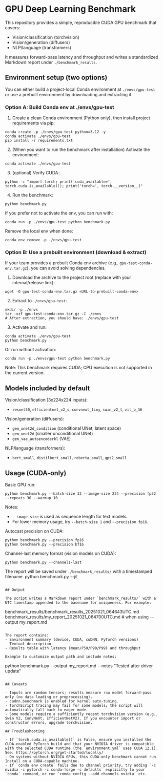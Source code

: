 # GPU Deep Learning Benchmark

This repository provides a simple, reproducible CUDA GPU benchmark that covers:
- Vision/classification (torchvision)
- Vision/generation (diffusers)
- NLP/language (transformers)

It measures forward-pass latency and throughput and writes a standardized Markdown report under `./benchmark_results`.

## Environment setup (two options)

You can either build a project-local Conda environment at `./envs/gpu-test` or use a prebuilt environment by downloading and extracting it.

### Option A: Build Conda env at ./envs/gpu-test

1) Create a clean Conda environment (Python only), then install project requirements via pip:

```
conda create -p ./envs/gpu-test python=3.12 -y
conda activate ./envs/gpu-test
pip install -r requirements.txt
```

2) (When you want to run the benchmark after installation) Activate the environment:

```
conda activate ./envs/gpu-test
```

3) (optional) Verify CUDA :

```
python -c "import torch; print('cuda_available=', torch.cuda.is_available()); print('torch=', torch.__version__)"
```

4) Run the benchmark:

```
python benchmark.py
```

If you prefer not to activate the env, you can run with:

```
conda run -p ./envs/gpu-test python benchmark.py
```

Remove the local env when done:

```
conda env remove -p ./envs/gpu-test
```

### Option B: Use a prebuilt environment (download & extract)

If your team provides a prebuilt Conda env archive (e.g., `gpu-test-conda-env.tar.gz`), you can avoid solving dependencies.

1) Download the archive to the project root (replace <URL> with your internal/release link):

```
wget -O gpu-test-conda-env.tar.gz <URL-to-prebuilt-conda-env>
```

2) Extract to `./envs/gpu-test`:

```
mkdir -p ./envs
tar -xzf gpu-test-conda-env.tar.gz -C ./envs
# After extraction, you should have: ./envs/gpu-test
```

3) Activate and run:

```
conda activate ./envs/gpu-test
python benchmark.py
```

Or run without activation:

```
conda run -p ./envs/gpu-test python benchmark.py
```

Note: This benchmark requires CUDA; CPU execution is not supported in the current version.

## Models included by default

Vision/classification (3x224x224 inputs):
- `resnet50`, `efficientnet_v2_s`, `convnext_tiny`, `swin_v2_t`, `vit_b_16`

Vision/generation (diffusers):
- `gen_unet2d_condition` (conditional UNet, latent space)
- `gen_unet2d` (smaller unconditional UNet)
- `gen_vae_autoencoderkl` (VAE)

NLP/language (transformers):
- `bert_small`, `distilbert_small`, `roberta_small`, `gpt2_small`

## Usage (CUDA-only)

Basic GPU run:

```
python benchmark.py --batch-size 32 --image-size 224 --precision fp32 --repeats 30 --warmup 10
```

Notes:
- `--image-size` is used as sequence length for text models.
- For lower memory usage, try `--batch-size 1` and `--precision fp16`.

Autocast precision on CUDA:

```
python benchmark.py --precision fp16
python benchmark.py --precision bf16
```

Channel-last memory format (vision models on CUDA):

```
python benchmark.py --channels-last
```

The report will be saved under `./benchmark_results/` with a timestamped filename.
python benchmark.py --jit
```

## Output

The script writes a Markdown report under `benchmark_results/` with a UTC timestamp appended to the basename for uniqueness. For example:

```
benchmark_results/benchmark_results_20251021_064643UTC.md
benchmark_results/my_report_20251021_064700UTC.md  # when using --output my_report.md
```

The report contains:
- Environment summary (device, CUDA, cuDNN, PyTorch versions)
- Textual description
- Results table with latency (mean/P50/P90/P99) and throughput

Example to customize output path and include notes:

```
python benchmark.py --output my_report.md --notes "Tested after driver update"
```

## Caveats

- Inputs are random tensors; results measure raw model forward-pass only (no data loading or preprocessing).
- cudnn.benchmark is enabled for kernel auto-tuning.
- TorchScript tracing may fail for some models; the script will automatically fall back to eager mode.
- Some models require a sufficiently recent torchvision version (e.g., Swin V2, ConvNeXt, EfficientNetV2). If you encounter import or constructor errors, upgrade torchvision.

## Troubleshooting

- If `torch.cuda.is_available()` is False, ensure you installed the CUDA-enabled PyTorch build and that your NVIDIA driver is compatible with the selected CUDA runtime (the `environment.yml` uses CUDA 12.1). See: https://pytorch.org/get-started/locally/
- On systems without NVIDIA GPUs, this CUDA-only benchmark cannot run. Install on a CUDA-capable machine.
- If `conda env create` fails due to channel priority, try adding `-c nvidia -c pytorch -c conda-forge -c defaults` explicitly to your `conda` command, or run `conda config --add channels nvidia` etc.
